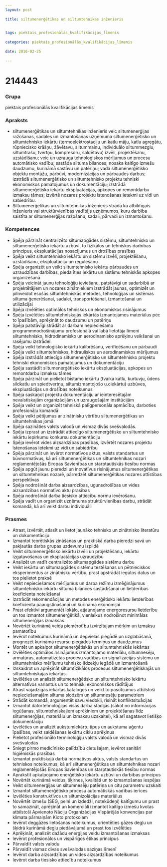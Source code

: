 ```yaml
---
layout: post
    
title: siltumenerģētikas un siltumtehnikas inženieris

    
tags: piektais_profesionālās_kvalifikācijas_līmenis
    
categories: piektais_profesionālās_kvalifikācijas_līmenis
    
date: 2016-02-25
    
---
```

# 214443

### Grupa
piektais profesionālās kvalifikācijas līmenis


### Apraksts

* siltumenerģētikas un siltumtehnikas inženieris veic siltumenerģijas ražošanas, sadales un izmantošanas uzņēmuma siltumenerģētisko un siltumtehnisko iekārtu (termoelektrostaciju un katlu māju, katlu agregātu, rūpniecisko krāšņu, žāvētavu, siltummaiņu, individuālo siltummezglu, siltumtrašu, tvertņu, kompresoru, saldētavu) izvēli, projektēšanu, uzstādīšanu; veic un uzrauga tehnoloģiskos mērījumus un procesu automātisko vadību; sastāda siltuma bilances; nosaka kaitīgo izmešu daudzumu, kurināmā sastāvu un patēriņu; vada siltumenerģētisko objektu montāžu, pārbūvi, modernizācijas un pārbaudes darbus; izstrādā siltumenerģētisko un siltumtehnisko projektu tehniski ekonomiskos pamatojumus un dokumentāciju; izstrādā siltumenerģētisko iekārtu ekspluatācijas, apkopes un remontdarbu izmaksu tāmes; izvērtē nozares projektu īstenošanas ietekmi uz vidi un sabiedrību. 
* Siltumenerģētikas un siltumtehnikas inženieris strādā kā atbildīgais inženieris vai struktūrvienības vadītājs uzņēmumos, kuru darbība saistīta ar siltumenerģijas ražošanu, sadali, pārvadi un izmantošanu. 

### Kompetences

* Spēja pārzināt centralizēto siltumapgādes sistēmu, siltumtehnisko un siltumenerģētisko iekārtu uzbūvi, to fizikālos un tehniskos darbības principus, ekspluatācijas nosacījumus un drošības prasības
* Spēja veikt siltumtehnisko iekārtu un sistēmu izvēli, projektēšanu, uzstādīšanu, ekspluatāciju un regulēšanu
* Spēja organizēt un veikt siltumtehnisko iekārtu pārbaudes un uzraudzības darbības, piedalīties iekārtu un sistēmu tehniskās apkopes organizēšanā
* Spēja veicināt jaunu tehnoloģiju ieviešanu, patstāvīgi un sadarbībā ar projektētājiem un nozares zinātniekiem izstrādāt jaunas, optimizēt un pilnveidot esošās siltumtehniskās metodes, tehnoloģijas un sistēmas siltuma ģenerēšanai, sadalei, transportēšanai, izmantošanai un utilizācijai
* Spēja izvēlēties optimālos tehniskos un ekonomiskos risinājumus
* Spēja izvēlēties siltumtehniskajās iekārtās izmantojamos materiālus pēc to īpašībām, aprēķināt to daudzumu un patēriņu
* Spēja patstāvīgi strādāt ar darbam nepieciešamo programmnodrošinājumu profesionālā vai labā lietotāja līmenī siltumtehnisko, hidrodinamisko un aerodinamisko aprēķinu veikšanai un rasējumu izstrādei
* Spēja veikt tehnoloģisko iekārtu kalibrēšanu, verificēšanu un pārbaudi
* Spēja veikt siltumtehniskos, hidrauliskos un aerodinamiskos mērījumus
* Spēja izstrādāt attiecīgo siltumenerģētisko un siltumtehnisko projektu tehniski ekonomiskos pamatojumus un dokumentāciju
* Spēja sastādīt siltumenerģētisko iekārtu ekspluatācijas, apkopes un remontdarbu izmaksu tāmes
* Spēja pārzināt un pielietot bīstamo iekārtu (tvaika katlu, kurtuvju, ūdens sildkatlu un spiedtvertņu, siltumizmantojošo u.ciekārtu) uzbūves, ekspluatācijas un drošības noteikumus
* Spēja saskaņot projektu dokumentāciju ar ieinteresētajām nevalstiskajām organizācijām un uzraugošajām institūcijām
* Spēja veikt un organizēt tehniskā palīgpersonāla apmācību, darboties profesionāļu komandā
* Spēja veikt pētījumus ar zinātnisku vērtību siltumenerģētikas un siltumtehnikas jomā
* Spēja sazināties valsts valodā un vismaz divās svešvalodās.
*  Spēja izprast un izstrādāt attiecīgo siltumenerģētisko un siltumtehnisko iekārtu iepirkumu konkursu dokumentāciju
* Spēja ievērot vides aizsardzības prasības, izvērtēt nozares projektu īstenošanas ietekmi uz vidi un sabiedrību
* Spēja pārzināt un ievērot normatīvos aktus, valsts standartus un būvnormatīvus, kā arī siltumenerģētikas un siltumtehnikas nozari reglamentējošās Eiropas Savienības un starptautiskās tiesību normas
* Spēja apgūt jaunu pieredzi un inovatīvus risinājumus siltumenerģētikas un siltumtehnikas nozarē, pārredzēt siltumenerģētikas nozares attīstības perspektīvas
* Spēja nodrošināt darba aizsardzības, ugunsdrošības un vides aizsardzības normatīvo aktu prasības
* Spēja nodrošināt darba tiesisko attiecību normu ievērošanu.
*  Spēja vadīt un organizēt uzņēmuma struktūrvienības darbu, strādāt komandā, kā arī veikt darbu individuāli

### Prasmes 
* Atrast, izvērtēt, atlasīt un lietot jaunāko tehnisko un zinātnisko literatūru un dokumentāciju
* Izmantot teorētiskās zināšanas un praktiskā darba pieredzi savā un pakļautās darba grupas uzdevumu izpildē
* Veikt siltumenerģētisko iekārtu izvēli un projektēšanu, iekārtu izgatavošanas un ekspluatācijas uzraudzību
* Analizēt un vadīt centralizēto siltumapgādes sistēmu darbu
* Veikt iekārtu un siltumapgādes sistēmu testēšanas un pētnieciskos eksperimentus ar zinātnisku vērtību, prast apstrādāt iegūtos datus un tos pielietot praksē
* Veikt nepieciešamos mērījumus un darba režīmu izmēģinājumus siltumtehnisko iekārtu siltuma bilances sastādīšanai un lietderības koeficienta noteikšanai
* Izstrādāt rekomendācijas un metodes enerģētisko iekārtu lietderības koeficienta paaugstināšanai un kurināmā ekonomijai
* Prast efektīvi argumentēt lokālo, atjaunojamo energoresursu lietderību un tos izmantot siltumenerģētikā, vienlaikus nodrošinot minimālas siltumenerģijas izmaksas
* Novērtēt kurināmā veida piemērotību izvirzītajam mērķim un izmaksu pamatotību
* Ievērot noteikumus kurināmā un degvielas piegādē un uzglabāšanā, prognozēt kurināmā resursu piegādes termiņus un daudzumus
* Montēt un apkalpot siltumenerģētiskās un siltumtehniskās iekārtas
* Izvēlēties optimālos risinājumus izmantojamo materiālu, siltumnesēju, armatūras, automatizētās procesu vadības un signalizācijas sistēmu un siltumtehnisko mērījumu tehnisko līdzekļu iegādē un izmantošanā
* Izskaidrot un aprēķināt siltumfizikālos procesus siltumenerģētiskajās un siltumtehniskajās iekārtās
* Izvēlēties un analizēt siltumenerģētisko un siltumtehnisko iekārtu alternatīvos variantus un to tehniski ekonomiskos rādītājus
* Atrast vajadzīgās iekārtas katalogos un veikt to pasūtījumus atbilstoši nepieciešamajām siltuma slodzēm un siltumnesēju parametriem
* Strādāt komandā, argumentēt savu viedokli, risināt konfliktsituācijas
* Izmantot datortehnoloģijas visās darba stadijās (sākot no informācijas iegūšanas, siltumtehniskajiem aprēķiniem un projektēšanas līdz siltumenerģijas, materiālu un izmaksu uzskaitei), kā arī sagatavot lietišķo dokumentāciju
* Izvēlēties un analizēt aukstumiekārtu tipus un aukstuma aģentu īpašības, veikt saldēšanas iekārtu ciklu aprēķinus
* Pielietot profesionālo terminoloģiju valsts valodā un vismaz divās svešvalodās
* Sniegt pirmo medicīnisko palīdzību cietušajam, ievērot sanitāri higiēniskās prasības
* Izmantot praktiskajā darbā normatīvos aktus, valsts standartus un tehniskos noteikumus, kā arī siltumenerģētikas un siltumtehnikas nozari reglamentējošās Eiropas Savienības un starptautiskās tiesību normas
* Aprakstīt apkalpojamo enerģētisko iekārtu uzbūvi un darbības principus
* Novērtēt kurināmā veidus, šķirnes, kvalitāti un to izmantošanas iespējas
* Veikt siltumenerģijas un siltumnesēju patēriņa un citu parametru uzskaiti
* Izmantot siltumenerģētisko procesu automātiskās vadības ierīces
* Izvēlēties konstruktīvos un siltumizolācijas materiālus
* Novērtēt izmešu (SEG, pelni un izdedži, notekūdeņi) kaitīgumu un prast to samazināt, aprēķināt un komerciāli izmantot kaitīgo izmešu kvotas atbilstoši Apvienoto Nāciju Organizācijas Vispārējās konvencijas par klimata pārmaiņām Kioto protokolam
* Ievērot deggāzes lietošanas noteikumus, orientēties gāzes degļu un šķidrā kurināmā degļu piedāvājumā un prast tos izvēlēties
* Aprēķināt, analizēt dažādu enerģijas veidu izmantošanas izmaksas
* Ievērot profesionālos un vispārīgos ētikas principus
* Pārvaldīt valsts valodu
* Pārvaldīt vismaz divas svešvalodas saziņas līmenī
* Ievērot darba aizsardzības un vides aizsardzības noteikumus
* Ievērot darba tiesisko attiecību noteikumus